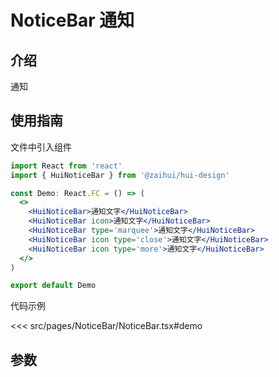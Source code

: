 # NoticeBar 通知

## 介绍

通知

## 使用指南

文件中引入组件

```jsx
import React from 'react'
import { HuiNoticeBar } from '@zaihui/hui-design'

const Demo: React.FC = () => (
  <>
    <HuiNoticeBar>通知文字</HuiNoticeBar>
    <HuiNoticeBar icon>通知文字</HuiNoticeBar>
    <HuiNoticeBar type='marquee'>通知文字</HuiNoticeBar>
    <HuiNoticeBar icon type='close'>通知文字</HuiNoticeBar>
    <HuiNoticeBar icon type='more'>通知文字</HuiNoticeBar>
  </>
)

export default Demo
```

代码示例

<<< src/pages/NoticeBar/NoticeBar.tsx#demo

## 参数

<auto-doc path="components/NoticeBar/NoticeBar.tsx" />

<demo-phone page="/pages/NoticeBar/NoticeBar" />
